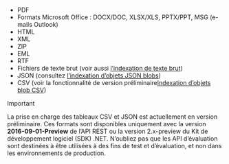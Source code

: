 * PDF
* Formats Microsoft Office : DOCX/DOC, XLSX/XLS, PPTX/PPT, MSG (e-mails Outlook)  
* HTML
* XML
* ZIP
* EML
* RTF
* Fichiers de texte brut (voir aussi [l’indexation de texte brut](../articles/search/search-howto-indexing-azure-blob-storage.md#IndexingPlainText))
* JSON (consultez [l’indexation d’objets JSON blobs](../articles/search/search-howto-index-json-blobs.md))
* CSV (voir la fonctionnalité de version préliminaire[Indexation d’objets blob CSV](../articles/search/search-howto-index-csv-blobs.md))

> [!IMPORTANT]
> La prise en charge des tableaux CSV et JSON est actuellement en version préliminaire. Ces formats sont disponibles uniquement avec la version **2016-09-01-Preview** de l’API REST ou la version 2.x-preview du Kit de développement logiciel (SDK) .NET. N’oubliez pas que les API d’évaluation sont destinées à être utilisées à des fins de test et d’évaluation, et non dans les environnements de production.
>